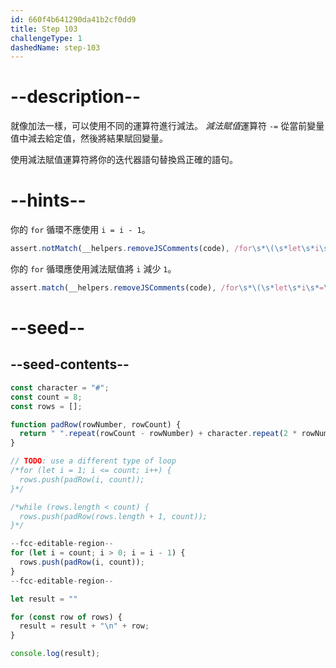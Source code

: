```yaml
---
id: 660f4b641290da41b2cf0dd9
title: Step 103
challengeType: 1
dashedName: step-103
---
```


# --description--

就像加法一樣，可以使用不同的運算符進行減法。 <dfn>減法賦值</dfn>運算符 `-=` 從當前變量值中減去給定值，然後將結果賦回變量。

使用減法賦值運算符將你的迭代器語句替換爲正確的語句。

# --hints--

你的 `for` 循環不應使用 `i = i - 1`。

```js
assert.notMatch(__helpers.removeJSComments(code), /for\s*\(\s*let\s*i\s*=\s*count\s*;\s*i\s*>\s*0\s*;\s*i\s*=\s*i\s*-\s*1\s*\)\s*\{\s*rows\.push\(\s*padRow\s*\(\s*i\s*,\s*count\s*\)\s*\);/);
```

你的 `for` 循環應使用減法賦值將 `i` 減少 `1`。

```js
assert.match(__helpers.removeJSComments(code), /for\s*\(\s*let\s*i\s*=\s*count\s*;\s*i\s*>\s*0\s*;\s*i\s*-=\s*1\s*\)\s*\{\s*rows\.push\(\s*padRow\s*\(\s*i\s*,\s*count\s*\)\s*\);/);
```

# --seed--

## --seed-contents--

```js
const character = "#";
const count = 8;
const rows = [];

function padRow(rowNumber, rowCount) {
  return " ".repeat(rowCount - rowNumber) + character.repeat(2 * rowNumber - 1) + " ".repeat(rowCount - rowNumber);
}

// TODO: use a different type of loop
/*for (let i = 1; i <= count; i++) {
  rows.push(padRow(i, count));
}*/

/*while (rows.length < count) {
  rows.push(padRow(rows.length + 1, count));
}*/

--fcc-editable-region--
for (let i = count; i > 0; i = i - 1) {
  rows.push(padRow(i, count));
}
--fcc-editable-region--

let result = ""

for (const row of rows) {
  result = result + "\n" + row;
}

console.log(result);
```
